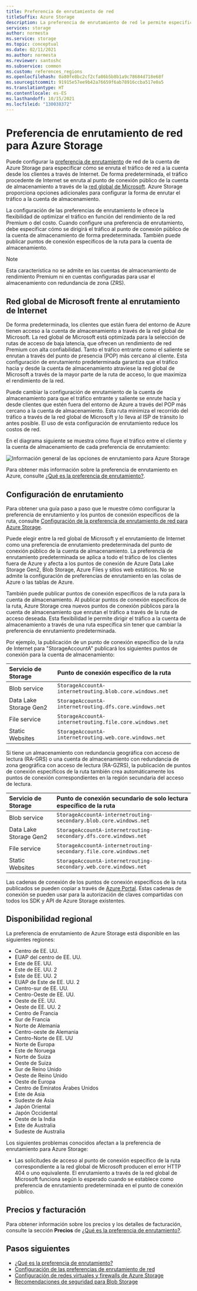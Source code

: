 ```yaml
---
title: Preferencia de enrutamiento de red
titleSuffix: Azure Storage
description: La preferencia de enrutamiento de red le permite especificar cómo se enruta el tráfico de red a la cuenta desde los clientes a través de Internet.
services: storage
author: normesta
ms.service: storage
ms.topic: conceptual
ms.date: 02/11/2021
ms.author: normesta
ms.reviewer: santoshc
ms.subservice: common
ms.custom: references_regions
ms.openlocfilehash: 0a80fe8bc2cf2cfa86b5b8b1a9c78684d718e68f
ms.sourcegitcommit: 91915e57ee9b42a76659f6ab78916ccba517e0a5
ms.translationtype: HT
ms.contentlocale: es-ES
ms.lasthandoff: 10/15/2021
ms.locfileid: "130038372"
---
```

# <a name="network-routing-preference-for-azure-storage"></a>Preferencia de enrutamiento de red para Azure Storage

Puede configurar la [preferencia de enrutamiento](../../virtual-network/routing-preference-overview.md) de red de la cuenta de Azure Storage para especificar cómo se enruta el tráfico de red a la cuenta desde los clientes a través de Internet. De forma predeterminada, el tráfico procedente de Internet se enruta al punto de conexión público de la cuenta de almacenamiento a través de la [red global de Microsoft](../../networking/microsoft-global-network.md). Azure Storage proporciona opciones adicionales para configurar la forma de enrutar el tráfico a la cuenta de almacenamiento.

La configuración de las preferencias de enrutamiento le ofrece la flexibilidad de optimizar el tráfico en función del rendimiento de la red Premium o del costo. Cuando configure una preferencia de enrutamiento, debe especificar cómo se dirigirá el tráfico al punto de conexión público de la cuenta de almacenamiento de forma predeterminada. También puede publicar puntos de conexión específicos de la ruta para la cuenta de almacenamiento.

> [!NOTE]
> Esta característica no se admite en las cuentas de almacenamiento de rendimiento Premium ni en cuentas configuradas para usar el almacenamiento con redundancia de zona (ZRS).

## <a name="microsoft-global-network-versus-internet-routing"></a>Red global de Microsoft frente al enrutamiento de Internet

De forma predeterminada, los clientes que están fuera del entorno de Azure tienen acceso a la cuenta de almacenamiento a través de la red global de Microsoft. La red global de Microsoft está optimizada para la selección de rutas de acceso de baja latencia, que ofrecen un rendimiento de red Premium con alta confiabilidad. Tanto el tráfico entrante como el saliente se enrutan a través del punto de presencia (POP) más cercano al cliente. Esta configuración de enrutamiento predeterminada garantiza que el tráfico hacia y desde la cuenta de almacenamiento atraviese la red global de Microsoft a través de la mayor parte de la ruta de acceso, lo que maximiza el rendimiento de la red.

Puede cambiar la configuración de enrutamiento de la cuenta de almacenamiento para que el tráfico entrante y saliente se enrute hacia y desde clientes que estén fuera del entorno de Azure a través del POP más cercano a la cuenta de almacenamiento. Esta ruta minimiza el recorrido del tráfico a través de la red global de Microsoft y lo lleva al ISP de tránsito lo antes posible. El uso de esta configuración de enrutamiento reduce los costos de red.

En el diagrama siguiente se muestra cómo fluye el tráfico entre el cliente y la cuenta de almacenamiento de cada preferencia de enrutamiento:

![Información general de las opciones de enrutamiento para Azure Storage](media/network-routing-preference/routing-options-diagram.png)

Para obtener más información sobre la preferencia de enrutamiento en Azure, consulte [¿Qué es la preferencia de enrutamiento?](../../virtual-network/routing-preference-overview.md).

## <a name="routing-configuration"></a>Configuración de enrutamiento

Para obtener una guía paso a paso que le muestre cómo configurar la preferencia de enrutamiento y los puntos de conexión específicos de la ruta, consulte [Configuración de la preferencia de enrutamiento de red para Azure Storage](configure-network-routing-preference.md).

Puede elegir entre la red global de Microsoft y el enrutamiento de Internet como una preferencia de enrutamiento predeterminada del punto de conexión público de la cuenta de almacenamiento. La preferencia de enrutamiento predeterminada se aplica a todo el tráfico de los clientes fuera de Azure y afecta a los puntos de conexión de Azure Data Lake Storage Gen2, Blob Storage, Azure Files y sitios web estáticos. No se admite la configuración de preferencias de enrutamiento en las colas de Azure o las tablas de Azure.

También puede publicar puntos de conexión específicos de la ruta para la cuenta de almacenamiento. Al publicar puntos de conexión específicos de la ruta, Azure Storage crea nuevos puntos de conexión públicos para la cuenta de almacenamiento que enrutan el tráfico a través de la ruta de acceso deseada. Esta flexibilidad le permite dirigir el tráfico a la cuenta de almacenamiento a través de una ruta específica sin tener que cambiar la preferencia de enrutamiento predeterminada.

Por ejemplo, la publicación de un punto de conexión específico de la ruta de Internet para "StorageAccountA" publicará los siguientes puntos de conexión para la cuenta de almacenamiento:

| Servicio de Storage        | Punto de conexión específico de la ruta                                  |
| :--------------------- | :------------------------------------------------------- |
| Blob service           | `StorageAccountA-internetrouting.blob.core.windows.net`  |
| Data Lake Storage Gen2 | `StorageAccountA-internetrouting.dfs.core.windows.net`   |
| File service           | `StorageAccountA-internetrouting.file.core.windows.net`  |
| Static Websites        | `StorageAccountA-internetrouting.web.core.windows.net`   |

Si tiene un almacenamiento con redundancia geográfica con acceso de lectura (RA-GRS) o una cuenta de almacenamiento con redundancia de zona geográfica con acceso de lectura (RA-GZRS), la publicación de puntos de conexión específicos de la ruta también crea automáticamente los puntos de conexión correspondientes en la región secundaria del acceso de lectura.

| Servicio de Storage        | Punto de conexión secundario de solo lectura específico de la ruta                        |
| :--------------------- | :----------------------------------------------------------------- |
| Blob service           | `StorageAccountA-internetrouting-secondary.blob.core.windows.net`  |
| Data Lake Storage Gen2 | `StorageAccountA-internetrouting-secondary.dfs.core.windows.net`   |
| File service           | `StorageAccountA-internetrouting-secondary.file.core.windows.net`  |
| Static Websites        | `StorageAccountA-internetrouting-secondary.web.core.windows.net`   |

Las cadenas de conexión de los puntos de conexión específicos de la ruta publicados se pueden copiar a través de [Azure Portal](https://portal.azure.com). Estas cadenas de conexión se pueden usar para la autorización de claves compartidas con todos los SDK y API de Azure Storage existentes.

## <a name="regional-availability"></a>Disponibilidad regional

La preferencia de enrutamiento de Azure Storage está disponible en las siguientes regiones:

- Centro de EE. UU. 
- EUAP del centro de EE. UU.
- Este de EE. UU. 
- Este de EE. UU. 2
- Este de EE. UU. 2 
- EUAP de Este de EE. UU. 2
- Centro-sur de EE. UU.
- Centro-Oeste de EE. UU.
- Oeste de EE. UU. 
- Oeste de EE. UU. 2 
- Centro de Francia 
- Sur de Francia 
- Norte de Alemania 
- Centro-oeste de Alemania 
- Centro-Norte de EE. UU
- Norte de Europa 
- Este de Noruega 
- Norte de Suiza
- Oeste de Suiza
- Sur de Reino Unido 
- Oeste de Reino Unido 
- Oeste de Europa 
- Centro de Emiratos Árabes Unidos
- Este de Asia 
- Sudeste de Asia 
- Japón Oriental 
- Japón Occidental 
- Oeste de la India
- Este de Australia 
- Sudeste de Australia 

Los siguientes problemas conocidos afectan a la preferencia de enrutamiento para Azure Storage:

- Las solicitudes de acceso al punto de conexión específico de la ruta correspondiente a la red global de Microsoft producen el error HTTP 404 o uno equivalente. El enrutamiento a través de la red global de Microsoft funciona según lo esperado cuando se establece como preferencia de enrutamiento predeterminada en el punto de conexión público.

## <a name="pricing-and-billing"></a>Precios y facturación

Para obtener información sobre los precios y los detalles de facturación, consulte la sección **Precios** de [¿Qué es la preferencia de enrutamiento?](../../virtual-network/routing-preference-overview.md#pricing).

## <a name="next-steps"></a>Pasos siguientes

- [¿Qué es la preferencia de enrutamiento?](../../virtual-network/routing-preference-overview.md)
- [Configuración de las preferencias de enrutamiento de red](configure-network-routing-preference.md)
- [Configuración de redes virtuales y firewalls de Azure Storage](storage-network-security.md)
- [Recomendaciones de seguridad para Blob Storage](../blobs/security-recommendations.md)
